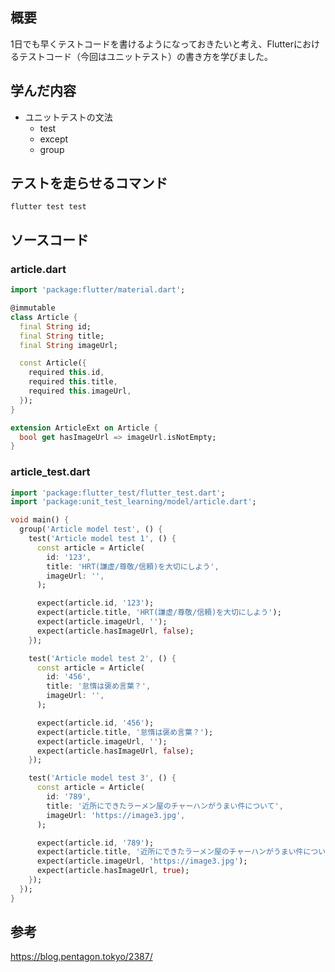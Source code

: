## 概要
1日でも早くテストコードを書けるようになっておきたいと考え、Flutterにおけるテストコード（今回はユニットテスト）の書き方を学びました。

## 学んだ内容
* ユニットテストの文法
  * test
  * except
  * group

## テストを走らせるコマンド
```
flutter test test
```

## ソースコード
### article.dart
```dart
import 'package:flutter/material.dart';

@immutable
class Article {
  final String id;
  final String title;
  final String imageUrl;

  const Article({
    required this.id,
    required this.title,
    required this.imageUrl,
  });
}

extension ArticleExt on Article {
  bool get hasImageUrl => imageUrl.isNotEmpty;
}
```

### article_test.dart
```dart
import 'package:flutter_test/flutter_test.dart';
import 'package:unit_test_learning/model/article.dart';

void main() {
  group('Article model test', () {
    test('Article model test 1', () {
      const article = Article(
        id: '123',
        title: 'HRT(謙虚/尊敬/信頼)を大切にしよう',
        imageUrl: '',
      );

      expect(article.id, '123');
      expect(article.title, 'HRT(謙虚/尊敬/信頼)を大切にしよう');
      expect(article.imageUrl, '');
      expect(article.hasImageUrl, false);
    });

    test('Article model test 2', () {
      const article = Article(
        id: '456',
        title: '怠惰は褒め言葉？',
        imageUrl: '',
      );

      expect(article.id, '456');
      expect(article.title, '怠惰は褒め言葉？');
      expect(article.imageUrl, '');
      expect(article.hasImageUrl, false);
    });

    test('Article model test 3', () {
      const article = Article(
        id: '789',
        title: '近所にできたラーメン屋のチャーハンがうまい件について',
        imageUrl: 'https://image3.jpg',
      );

      expect(article.id, '789');
      expect(article.title, '近所にできたラーメン屋のチャーハンがうまい件について');
      expect(article.imageUrl, 'https://image3.jpg');
      expect(article.hasImageUrl, true);
    });
  });
}

```

## 参考
https://blog.pentagon.tokyo/2387/
